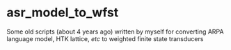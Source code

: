 # asr_model_to_wfst
Some old scripts (about 4 years ago) written by myself for converting ARPA language model, HTK lattice, *etc* to weighted finite state transducers
